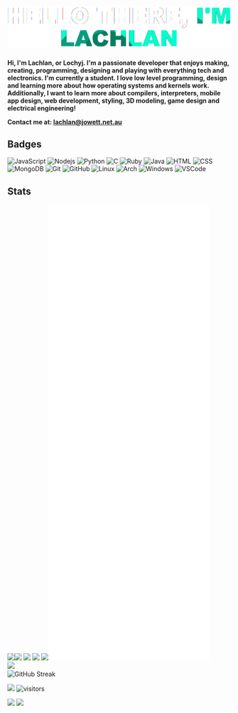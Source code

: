 # ![](./Header.png)

**Hi, I'm Lachlan, or Lochyj. I'm a passionate developer that enjoys making, creating, programming, designing and playing with everything tech and electronics. I'm currently a student. I love low level programming, design and learning more about how operating systems and kernels work. Additionally, I want to learn more about compilers, interpreters, mobile app design, web development, styling, 3D modeling, game design and electrical engineering!**

**Contact me at: lachlan@jowett.net.au**

## Badges

![JavaScript](https://img.shields.io/badge/-JavaScript-black?style=flat-square&logo=javascript)
![Nodejs](https://img.shields.io/badge/-Nodejs-black?style=flat-square&logo=Node.js)
![Python](https://img.shields.io/badge/-Python-black?style=flat-square&logo=Python)
![C](https://img.shields.io/badge/-C-black?style=flat-square&logo=c)
![Ruby](https://img.shields.io/badge/-Ruby-black?style=flat-square&logo=ruby)
![Java](https://img.shields.io/badge/-Java-black?style=flat-square&logo=Java)
![HTML](https://img.shields.io/badge/-HTML-black?style=flat-square&logo=html5)
![CSS](https://img.shields.io/badge/-CSS-black?style=flat-square&logo=css3)
![MongoDB](https://img.shields.io/badge/-MongoDB-black?style=flat-square&logo=mongodb)
![Git](https://img.shields.io/badge/-Git-black?style=flat-square&logo=git)
![GitHub](https://img.shields.io/badge/-GitHub-black?style=flat-square&logo=github)
![Linux](https://img.shields.io/badge/-Linux-black?style=flat-square&logo=linux)
![Arch](https://img.shields.io/badge/-Distro-black?style=flat-square&logo=arch-linux)
![Windows](https://img.shields.io/badge/-Windows-black?style=flat-square&logo=windows)
![VSCode](https://img.shields.io/badge/-VSCode-black?style=flat-square&logo=visualstudiocode)

## Stats

![](http://github-profile-summary-cards.vercel.app/api/cards/profile-details?username=lochyj&theme=github_dark)![](http://github-profile-summary-cards.vercel.app/api/cards/repos-per-language?username=lochyj&theme=github_dark) ![](http://github-profile-summary-cards.vercel.app/api/cards/most-commit-language?username=lochyj&theme=github_dark) ![](http://github-profile-summary-cards.vercel.app/api/cards/stats?username=lochyj&theme=github_dark) ![](http://github-profile-summary-cards.vercel.app/api/cards/productive-time?username=lochyj&theme=github_dark&utcOffset=8)![Overview](./metrics.plugin.overview.svg)<br>![](https://github-readme-stats.vercel.app/api?username=lochyj&theme=github_dark)<br>![GitHub Streak](http://github-readme-streak-stats.herokuapp.com?user=lochyj&theme=dark&background=000000)<!--![Top Langs](https://github-readme-stats.vercel.app/api/top-langs/?username=lochyj&layout=compact&theme=vision-friendly-dark)-->

<img src="https://github-trophies.vercel.app/?username=lochyj&rank=SECRET,SSS,SS,S,AAA,AA,A,BBB,BB,B&row=2&column=9&theme=gruvbox">

<img src="https://visitor-badge.laobi.icu/badge?page_id=lochyj.lochyj" alt="visitors"/>

![](https://badges.pufler.dev/repos/lochyj?color=black&logo=github&style=flat-square)
![](https://badges.pufler.dev/commits/yearly/lochyj?color=black&logo=github&style=flat-square)
